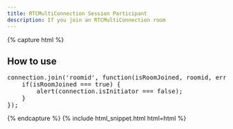 ```yaml
---
title: RTCMultiConnection Session Participant
description: If you join an RTCMultiConnection room
---
```


{% capture html %}

<section>
    <h2>How to use</h2>
    <pre>
connection.join('roomid', function(isRoomJoined, roomid, error) {
    if(isRoomJoined === true) {
        alert(connection.isInitiator === false);
    }
});
</pre>
</section>

{% endcapture %}
{% include html_snippet.html html=html %}
